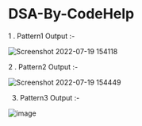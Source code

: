 # DSA-By-CodeHelp


   1 . Pattern1 Output :- 


![Screenshot 2022-07-19 154118](https://user-images.githubusercontent.com/46734231/179726431-61007ea7-73cb-480c-b1ab-273ae3af0201.png)




2 . Pattern2 Output :- 


![Screenshot 2022-07-19 154449](https://user-images.githubusercontent.com/46734231/179727149-16766ac2-ce15-41cb-b8e0-f95627358600.png)



3. Pattern3 Output :- 


![image](https://user-images.githubusercontent.com/46734231/179727521-13b3b6d8-62f7-40f9-8a86-828e3244c4d5.png)

